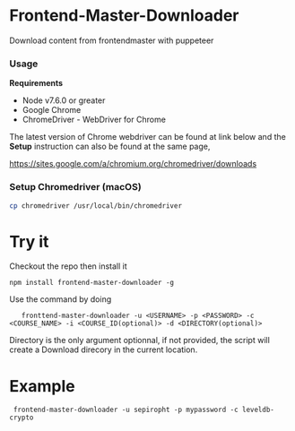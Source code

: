 # Frontend-Master-Downloader
Download content from frontendmaster with puppeteer

### Usage

**Requirements**

- Node v7.6.0 or greater
- Google Chrome
- ChromeDriver - WebDriver for Chrome

The latest version of Chrome webdriver can be found at link below and the **Setup** instruction can also be found at the same page,

https://sites.google.com/a/chromium.org/chromedriver/downloads

### Setup Chromedriver (macOS)
```sh
cp chromedriver /usr/local/bin/chromedriver
```

# Try it

Checkout the repo then install it

```
npm install frontend-master-downloader -g
```
Use the command by doing

```
   fronttend-master-downloader -u <USERNAME> -p <PASSWORD> -c <COURSE_NAME> -i <COURSE_ID(optional)> -d <DIRECTORY(optional)>
```
Directory is the only argument optionnal, if not provided, the script will create a Download direcory in the current location.

# Example

```
 frontend-master-downloader -u sepiropht -p mypassword -c leveldb-crypto

```
